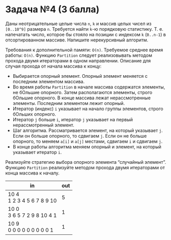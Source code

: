 # Задача №4 (3 балла)
Даны неотрицательные целые числа `n`, `k` и массив целых чисел из `[0..10^9]` размера `n`. Требуется найти `k`-ю
порядковую статистику. Т. е. напечатать число, которое бы стояло на позиции с индексом `k` (`0..n-1`) в отсортированном
массиве. Напишите нерекурсивный алгоритм.

Требования к дополнительной памяти: `O(n)`. Требуемое среднее время работы: `O(n)`. Функцию `Partition` следует
реализовывать методом прохода двумя итераторами в одном направлении. Описание для случая прохода от начала массива к
концу:

* Выбирается опорный элемент. Опорный элемент меняется с последним элементом массива.
* Во время работы `Partition` в начале массива содержатся элементы, не бОльшие опорного. Затем располагаются
элементы, строго бОльшие опорного. В конце массива лежат нерассмотренные элементы. Последним элементом лежит опорный.
* Итератор (индекс) `i` указывает на начало группы элементов, строго бОльших опорного.
* Итератор `j` больше `i`, итератор `j` указывает на первый нерассмотренный элемент.
* Шаг алгоритма. Рассматривается элемент, на который указывает `j`. Если он больше опорного, то сдвигаем `j`. Если он не
больше опорного, то меняем `a[i]` и `a[j]` местами, сдвигаем `i` и сдвигаем `j`.
* В конце работы алгоритма меняем опорный и элемент, на который указывает итератор `i`.

Реализуйте стратегию выбора опорного элемента “случайный элемент”. Функцию `Partition` реализуйте методом прохода двумя
итераторами от конца массива к началу.

| in | out |
|----|-----|
| 10 4<br>1 2 3 4 5 6 7 8 9 10 | 5 |
| 10 0<br>3 6 5 7 2 9 8 10 4 1 | 1 |
| 10 9<br>0 0 0 0 0 0 0 0 0 1 | 1 |